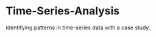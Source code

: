 # Time-Series-Analysis 
 
Identifying patterns in time-series data with a case study. 
 
  
    
  
 
  
